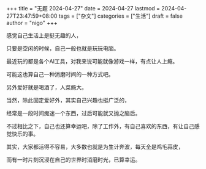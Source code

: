 +++
title = "无题 2024-04-27"
date = 2024-04-27
lastmod = 2024-04-27T23:47:59+08:00
tags = ["杂文"]
categories = ["生活"]
draft = false
author = "nigo"
+++

感觉自己生活上是挺无趣的人，

只要是空闲的时候，自己一般也就是玩玩电脑。

最近玩的都是各个AI工具，对我来说可能就像游戏一样，有点让人上瘾。

可能这也算自己一种消磨时间的一种方式吧。

另外爱好就是喝酒了，人菜瘾大。

当然，除此固定爱好外，其实自己兴趣也挺广泛的，

经常是一段时间痴迷一个东西，过后可能就又抛之脑后。

不过相比之下，自己也还算幸运吧，除了工作外，有自己喜欢的东西，有让自己感觉快乐的事。

其实，大家都活得不容易，大多数也就是为生计奔波，每天全是鸡毛蒜皮，

而有一时片刻沉浸在自己的世界时消磨时光，已算幸运。
